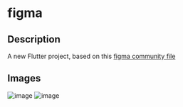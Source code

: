 # figma


## Description 

A new Flutter project, based on this [figma community file](https://www.figma.com/file/TLIAAbWzyl4mF05YrQzgf9/Login-Mobile-App-(Community)?node-id=3-83&t=uuXbu95nhsVgkNnJ-0)

## Images
![image](https://user-images.githubusercontent.com/456256/231915502-c93bf87d-0580-4fef-8366-f53c0cea177f.png)
![image](https://user-images.githubusercontent.com/456256/231915529-a93419c3-3b9b-439e-83be-1f7f19f9b8eb.png)


